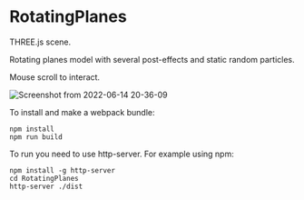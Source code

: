 # RotatingPlanes

THREE.js scene. 

Rotating planes model with several post-effects and static random particles. 

Mouse scroll to interact.

![Screenshot from 2022-06-14 20-36-09](https://user-images.githubusercontent.com/25286058/173618219-96a591d2-cd0f-4bc8-aa0c-b83669266a2a.png)

To install and make a webpack bundle:

```
npm install
npm run build

```



To run you need to use http-server. For example using npm:

```
npm install -g http-server
cd RotatingPlanes
http-server ./dist
```
